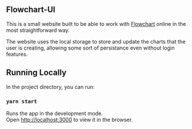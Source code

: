 ## Flowchart-UI

This is a small website built to be able to work with [Flowchart](http://flowchart.js.org/)
online in the most straightforward way.

The website uses the local storage to store and update the charts that the user is creating, 
allowing some sort of persistance even without login features. 

## Running Locally

In the project directory, you can run:

### `yarn start`

Runs the app in the development mode.<br />
Open [http://localhost:3000](http://localhost:3000) to view it in the browser.
